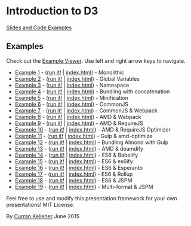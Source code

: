 # Introduction to D3

[Slides and Code Examples](http://curran.github.io/screencasts/jsModulesAndBuildTools/examples/viewer/#/)

## Examples

Check out the [Example Viewer](http://curran.github.io/screencasts/introToD3/examples/viewer/#/1). Use left and right arrow keys to navigate.

 * [Example 1](http://curran.github.io/screencasts/jsModulesAndBuildTools/examples/viewer/#/1) - ([run it!](http://curran.github.io/screencasts/jsModulesAndBuildTools/examples/code/snapshot01) | [index.html](http://curran.github.io/screencasts/jsModulesAndBuildTools/examples/viewer/#/1/index.html)) - Monolithic
 * [Example 2](http://curran.github.io/screencasts/jsModulesAndBuildTools/examples/viewer/#/2) - ([run it!](http://curran.github.io/screencasts/jsModulesAndBuildTools/examples/code/snapshot02) | [index.html](http://curran.github.io/screencasts/jsModulesAndBuildTools/examples/viewer/#/2/index.html)) - Global Variables
 * [Example 3](http://curran.github.io/screencasts/jsModulesAndBuildTools/examples/viewer/#/3) - ([run it!](http://curran.github.io/screencasts/jsModulesAndBuildTools/examples/code/snapshot03) | [index.html](http://curran.github.io/screencasts/jsModulesAndBuildTools/examples/viewer/#/3/index.html)) - Namespace
 * [Example 4](http://curran.github.io/screencasts/jsModulesAndBuildTools/examples/viewer/#/4) - ([run it!](http://curran.github.io/screencasts/jsModulesAndBuildTools/examples/code/snapshot04) | [index.html](http://curran.github.io/screencasts/jsModulesAndBuildTools/examples/viewer/#/4/index.html)) - Bundling with concatenation
 * [Example 5](http://curran.github.io/screencasts/jsModulesAndBuildTools/examples/viewer/#/5) - ([run it!](http://curran.github.io/screencasts/jsModulesAndBuildTools/examples/code/snapshot05) | [index.html](http://curran.github.io/screencasts/jsModulesAndBuildTools/examples/viewer/#/5/index.html)) - Minification
 * [Example 6](http://curran.github.io/screencasts/jsModulesAndBuildTools/examples/viewer/#/6) - ([run it!](http://curran.github.io/screencasts/jsModulesAndBuildTools/examples/code/snapshot06) | [index.html](http://curran.github.io/screencasts/jsModulesAndBuildTools/examples/viewer/#/6/index.html)) - CommonJS
 * [Example 7](http://curran.github.io/screencasts/jsModulesAndBuildTools/examples/viewer/#/7) - ([run it!](http://curran.github.io/screencasts/jsModulesAndBuildTools/examples/code/snapshot07) | [index.html](http://curran.github.io/screencasts/jsModulesAndBuildTools/examples/viewer/#/7/index.html)) - CommonJS & Webpack
 * [Example 8](http://curran.github.io/screencasts/jsModulesAndBuildTools/examples/viewer/#/8) - ([run it!](http://curran.github.io/screencasts/jsModulesAndBuildTools/examples/code/snapshot08) | [index.html](http://curran.github.io/screencasts/jsModulesAndBuildTools/examples/viewer/#/8/index.html)) - AMD & Webpack
 * [Example 9](http://curran.github.io/screencasts/jsModulesAndBuildTools/examples/viewer/#/9) - ([run it!](http://curran.github.io/screencasts/jsModulesAndBuildTools/examples/code/snapshot09) | [index.html](http://curran.github.io/screencasts/jsModulesAndBuildTools/examples/viewer/#/9/index.html)) - AMD & RequireJS
 * [Example 10](http://curran.github.io/screencasts/jsModulesAndBuildTools/examples/viewer/#/10) - ([run it!](http://curran.github.io/screencasts/jsModulesAndBuildTools/examples/code/snapshot10) | [index.html](http://curran.github.io/screencasts/jsModulesAndBuildTools/examples/viewer/#/10/index.html)) - AMD & RequireJS Optimizer
 * [Example 11](http://curran.github.io/screencasts/jsModulesAndBuildTools/examples/viewer/#/11) - ([run it!](http://curran.github.io/screencasts/jsModulesAndBuildTools/examples/code/snapshot11) | [index.html](http://curran.github.io/screencasts/jsModulesAndBuildTools/examples/viewer/#/11/index.html)) - Gulp & amd-optimize
 * [Example 12](http://curran.github.io/screencasts/jsModulesAndBuildTools/examples/viewer/#/12) - ([run it!](http://curran.github.io/screencasts/jsModulesAndBuildTools/examples/code/snapshot12) | [index.html](http://curran.github.io/screencasts/jsModulesAndBuildTools/examples/viewer/#/12/index.html)) - Bundling Almond with Gulp
 * [Example 13](http://curran.github.io/screencasts/jsModulesAndBuildTools/examples/viewer/#/13) - ([run it!](http://curran.github.io/screencasts/jsModulesAndBuildTools/examples/code/snapshot13) | [index.html](http://curran.github.io/screencasts/jsModulesAndBuildTools/examples/viewer/#/13/index.html)) - AMD & deamdify
 * [Example 14](http://curran.github.io/screencasts/jsModulesAndBuildTools/examples/viewer/#/14) - ([run it!](http://curran.github.io/screencasts/jsModulesAndBuildTools/examples/code/snapshot14) | [index.html](http://curran.github.io/screencasts/jsModulesAndBuildTools/examples/viewer/#/14/index.html)) - ES6 & Babelify
 * [Example 15](http://curran.github.io/screencasts/jsModulesAndBuildTools/examples/viewer/#/15) - ([run it!](http://curran.github.io/screencasts/jsModulesAndBuildTools/examples/code/snapshot15) | [index.html](http://curran.github.io/screencasts/jsModulesAndBuildTools/examples/viewer/#/15/index.html)) - ES6 & es6ify
 * [Example 16](http://curran.github.io/screencasts/jsModulesAndBuildTools/examples/viewer/#/16) - ([run it!](http://curran.github.io/screencasts/jsModulesAndBuildTools/examples/code/snapshot16) | [index.html](http://curran.github.io/screencasts/jsModulesAndBuildTools/examples/viewer/#/16/index.html)) - ES6 & Esperanto
 * [Example 17](http://curran.github.io/screencasts/jsModulesAndBuildTools/examples/viewer/#/17) - ([run it!](http://curran.github.io/screencasts/jsModulesAndBuildTools/examples/code/snapshot17) | [index.html](http://curran.github.io/screencasts/jsModulesAndBuildTools/examples/viewer/#/17/index.html)) - ES6 & Rollup
 * [Example 18](http://curran.github.io/screencasts/jsModulesAndBuildTools/examples/viewer/#/18) - ([run it!](http://curran.github.io/screencasts/jsModulesAndBuildTools/examples/code/snapshot18) | [index.html](http://curran.github.io/screencasts/jsModulesAndBuildTools/examples/viewer/#/18/index.html)) - ES6 & JSPM
 * [Example 19](http://curran.github.io/screencasts/jsModulesAndBuildTools/examples/viewer/#/19) - ([run it!](http://curran.github.io/screencasts/jsModulesAndBuildTools/examples/code/snapshot19) | [index.html](http://curran.github.io/screencasts/jsModulesAndBuildTools/examples/viewer/#/19/index.html)) - Multi-format & JSPM

Feel free to use and modify this presentation framework for your own presentations! MIT License.

By [Curran Kelleher](https://github.com/curran/portfolio) June 2015
